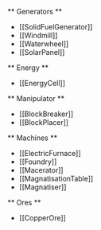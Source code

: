 ** Generators **
- [[SolidFuelGenerator]]
- [[Windmill]]
- [[Waterwheel]]
- [[SolarPanel]]

** Energy **
- [[EnergyCell]]

** Manipulator **
- [[BlockBreaker]]
- [[BlockPlacer]]

** Machines **
- [[ElectricFurnace]]
- [[Foundry]]
- [[Macerator]]
- [[MagnatisationTable]]
- [[Magnatiser]]

** Ores **
- [[CopperOre]]